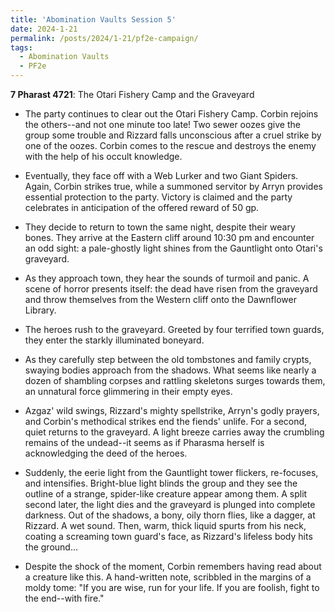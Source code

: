 ```yaml
---
title: 'Abomination Vaults Session 5'
date: 2024-1-21
permalink: /posts/2024/1-21/pf2e-campaign/
tags:
  - Abomination Vaults
  - PF2e
---
```



**7 Pharast 4721**: The Otari Fishery Camp and the Graveyard

- The party continues to clear out the Otari Fishery Camp. Corbin rejoins the others--and not one minute too late! Two sewer oozes give the group some trouble and Rizzard falls unconscious after a cruel strike by one of the oozes. Corbin comes to the rescue and destroys the enemy with the help of his occult knowledge.

- Eventually, they face off with a Web Lurker and two Giant Spiders. Again, Corbin strikes true, while a summoned servitor by Arryn provides essential protection to the party. Victory is claimed and the party celebrates in anticipation of the offered reward of 50 gp.

- They decide to return to town the same night, despite their weary bones. They arrive at the Eastern cliff around 10:30 pm and encounter an odd sight: a pale-ghostly light shines from the Gauntlight onto Otari's graveyard.

- As they approach town, they hear the sounds of turmoil and panic. A scene of horror presents itself: the dead have risen from the graveyard and throw themselves from the Western cliff onto the Dawnflower Library.

- The heroes rush to the graveyard. Greeted by four terrified town guards, they enter the starkly illuminated boneyard. 

- As they carefully step between the old tombstones and family crypts, swaying bodies approach from the shadows. What seems like nearly a dozen of shambling corpses and rattling skeletons surges towards them, an unnatural force glimmering in their empty eyes.

- Azgaz' wild swings, Rizzard's mighty spellstrike, Arryn's godly prayers, and Corbin's methodical strikes end the fiends' unlife. For a second, quiet returns to the graveyard. A light breeze carries away the crumbling remains of the undead--it seems as if Pharasma herself is acknowledging the deed of the heroes.

- Suddenly, the eerie light from the Gauntlight tower flickers, re-focuses, and intensifies. Bright-blue light blinds the group and they see the outline of a strange, spider-like creature appear among them. A split second later, the light dies and the graveyard is plunged into complete darkness. Out of the shadows, a bony, oily thorn flies, like a dagger, at Rizzard. A wet sound. Then, warm, thick liquid spurts from his neck, coating a screaming town guard's face, as Rizzard's lifeless body hits the ground...

- Despite the shock of the moment, Corbin remembers having read about a creature like this. A hand-written note, scribbled in the margins of a moldy tome: "If you are wise, run for your life. If you are foolish, fight to the end--with fire."  

